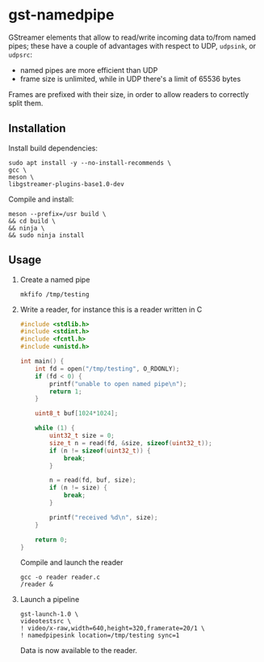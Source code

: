 
# gst-namedpipe

GStreamer elements that allow to read/write incoming data to/from named pipes; these have a couple of advantages with respect to UDP, `udpsink`, or `udpsrc`:

* named pipes are more efficient than UDP
* frame size is unlimited, while in UDP there's a limit of 65536 bytes

Frames are prefixed with their size, in order to allow readers to correctly split them.

## Installation

Install build dependencies:
```
sudo apt install -y --no-install-recommends \
gcc \
meson \
libgstreamer-plugins-base1.0-dev
```

Compile and install:
```
meson --prefix=/usr build \
&& cd build \
&& ninja \
&& sudo ninja install
```

## Usage

1. Create a named pipe

   ```
   mkfifo /tmp/testing
   ```

2. Write a reader, for instance this is a reader written in C

   ```c
   #include <stdlib.h>
   #include <stdint.h>
   #include <fcntl.h>
   #include <unistd.h>

   int main() {
       int fd = open("/tmp/testing", O_RDONLY);
       if (fd < 0) {
           printf("unable to open named pipe\n");
           return 1;
       }

       uint8_t buf[1024*1024];

       while (1) {
           uint32_t size = 0;
           size_t n = read(fd, &size, sizeof(uint32_t));
           if (n != sizeof(uint32_t)) {
               break;
           }

           n = read(fd, buf, size);
           if (n != size) {
               break;
           }

           printf("received %d\n", size);
       }

       return 0;
   }
   ```

   Compile and launch the reader

   ```
   gcc -o reader reader.c
   /reader &
   ```

3. Launch a pipeline

   ```
   gst-launch-1.0 \
   videotestsrc \
   ! video/x-raw,width=640,height=320,framerate=20/1 \
   ! namedpipesink location=/tmp/testing sync=1
   ```

   Data is now available to the reader.
